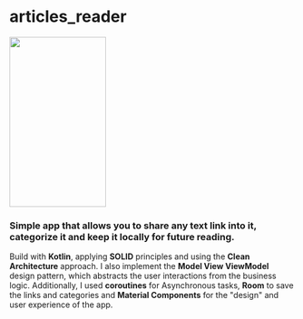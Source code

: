 # articles_reader

<img src=https://github.com/gergirod/for_later/blob/master/assets/Screenshot_2020-04-07-06-52-01-92.jpg width=170 height=300 />

### Simple app that allows you to share any text link into it, categorize it and keep it locally for future reading.

Build with __Kotlin__, applying **SOLID** principles and using the **Clean Architecture** approach.
I also implement the **Model View ViewModel** design pattern, which abstracts the user interactions from the business logic. Additionally, I used **coroutines** for Asynchronous tasks, **Room** to save the links and categories and **Material Components** for the "design" and user experience of the app.
